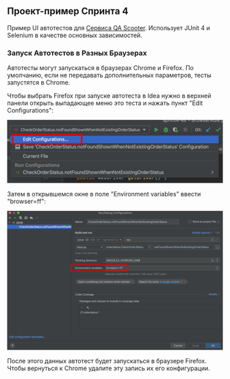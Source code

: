 ## Проект-пример Спринта 4

Пример UI автотестов для [Сервиса QA Scooter](https://qa-scooter.praktikum-services.ru/).
Использует JUnit 4 и Selenium в качестве основных зависимостей.

### Запуск Автотестов в Разных Браузерах

Автотесты могут запускаться в браузерах Chrome и Firefox.
По умолчанию, если не передавать дополнительных параметров, тесты запустятся в Chrome.

Чтобы выбрать Firefox при запуске автотеста в Idea нужно в верхней панели открыть выпадающее меню это теста и нажать пункт "Edit Configurations":

![Screenshot](images/test_conf_edit1.png)

Затем в открывшемся окне в поле "Environment variables" ввести "browser=ff":

![Screenshot](images/test_conf_edit2.png)

После этого данных автотест будет запускаться в браузере Firefox. Чтобы вернуться к Chrome удалите эту запись их его конфигурации.
